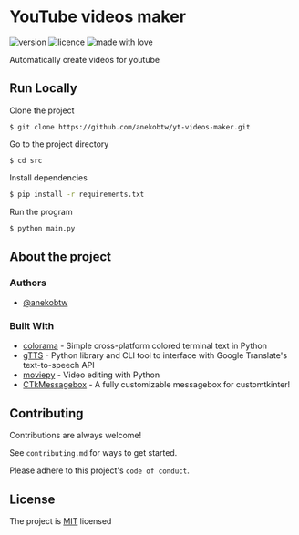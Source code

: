 # YouTube videos maker
![version](https://img.shields.io/badge/Project_version-2.0.1-blue)
![licence](https://img.shields.io/badge/License-MIT-green)
![made with love](https://img.shields.io/badge/Made_with-Love-red)
 
Automatically create videos for youtube

## Run Locally
Clone the project

```
$ git clone https://github.com/anekobtw/yt-videos-maker.git
```

Go to the project directory

```
$ cd src
```

Install dependencies

```bash
$ pip install -r requirements.txt
```

Run the program

```bash
$ python main.py
```

## About the project
### Authors

- [@anekobtw](https://www.github.com/anekobtw) 
 ### Built With
- [colorama](https://github.com/tartley/colorama) - Simple cross-platform colored terminal text in Python 
- [gTTS](https://github.com/pndurette/gTTS) - Python library and CLI tool to interface with Google Translate's text-to-speech API
- [moviepy](https://github.com/Zulko/moviepy) - Video editing with Python
- [CTkMessagebox](https://github.com/Akascape/CTkMessagebox) - A fully customizable messagebox for customtkinter!

## Contributing
Contributions are always welcome!

See `contributing.md` for ways to get started.

Please adhere to this project's `code of conduct`.

## License
The project is [MIT](https://choosealicense.com/licenses/mit/) licensed

